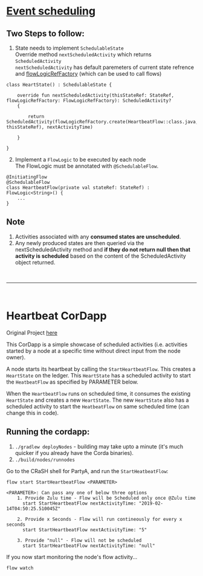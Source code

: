 # [Event scheduling](https://docs.corda.net/event-scheduling.html)

## Two Steps to follow:
  1. State needs to implement ```SchedulableState```<br/>
    Override method ```nextScheduledActivity``` which returns ```ScheduledActivity```<br/>
    ```nextScheduledActivity``` has default paremeters of current state refrence and [flowLogicRefFactory](https://docs.corda.net/api/kotlin/corda/net.corda.core.flows/-flow-logic-ref-factory/index.html) (which can be used to call flows)
    
    class HeartState() : SchedulableState {

        override fun nextScheduledActivity(thisStateRef: StateRef, flowLogicRefFactory: FlowLogicRefFactory): ScheduledActivity?      
        {

            return ScheduledActivity(flowLogicRefFactory.create(HeartbeatFlow::class.java, thisStateRef), nextActivityTime)

        }

    }
    
    
  2. Implement a ```FlowLogic``` to be executed by each node<br/>
    The FlowLogic must be annotated with ```@SchedulableFlow```.
    
    @InitiatingFlow
    @SchedulableFlow
    class HeartbeatFlow(private val stateRef: StateRef) : FlowLogic<String>() {
        ...
    }

## Note
1. Activities associated with any **consumed states are unscheduled**.
2. Any newly produced states are then queried via the nextScheduledActivity method and **if they do not return null then that activity is scheduled** based on the content of the ScheduledActivity object returned.


<br/>
<hr/>
<br/>


# Heartbeat CorDapp

Original Project [here](https://github.com/corda/samples/tree/release-V3/heartbeat)

This CorDapp is a simple showcase of scheduled activities (i.e. activities started by a node at a specific time without 
direct input from the node owner).

A node starts its heartbeat by calling the `StartHeartbeatFlow`. This creates a `HeartState` on the ledger. This 
`HeartState` has a scheduled activity to start the `HeatbeatFlow` as specified by PARAMETER below.

When the `HeartbeatFlow` runs on scheduled time, it consumes the existing `HeartState` and creates a new `HeartState`. 
The new `HeartState` also has a scheduled activity to start the `HeatbeatFlow` on same scheduled time (can change this in code).

## Running the cordapp:

1. `./gradlew deployNodes` - building may take upto a minute (it's much quicker if you already have the Corda binaries).  
2. `./build/nodes/runnodes`

Go to the CRaSH shell for PartyA, and run the `StartHeatbeatFlow`:

    flow start StartHeartbeatFlow <PARAMETER>
    
    <PARAMETER>: Can pass any one of below three options
        1. Provide Zulu time - Flow will be Scheduled only once @Zulu time
          start StartHeartbeatFlow nextActivityTime: "2019-02-14T04:50:25.510045Z"
        
        2. Provide x Seconds - Flow will run contineously for every x seconds
          start StartHeartbeatFlow nextActivityTime: "5"
        
        3. Provide "null" - Flow will not be scheduled
          start StartHeartbeatFlow nextActivityTime: "null"

If you now start monitoring the node's flow activity...

    flow watch
